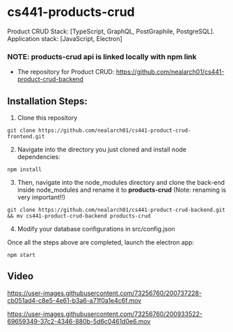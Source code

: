 # cs441-products-crud
Product CRUD Stack: [TypeScript, GraphQL, PostGraphile, PostgreSQL]. Application stack: [JavaScript, Electron]

### NOTE: products-crud api is linked locally with npm link
- The repository for Product CRUD: https://github.com/nealarch01/cs441-product-crud-backend


## Installation Steps:
1. Clone this repository
```
git clone https://github.com/nealarch01/cs441-product-crud-frontend.git
```
2. Navigate into the directory you just cloned and install node dependencies:
```
npm install
```

3. Then, navigate into the node_modules directory and clone the back-end inside node_modules and rename it to <b>products-crud</b> (Note: renaming is very important!!)
```
git clone https://github.com/nealarch01/cs441-product-crud-backend.git && mv cs441-product-crud-backend products-crud
```

4. Modify your database configurations in src/config.json

Once all the steps above are completed, launch the electron app:
```
npm start
```




## Video

https://user-images.githubusercontent.com/73256760/200737228-cb051ad4-c8e5-4e61-b3a6-a71f0a1e4c6f.mov



https://user-images.githubusercontent.com/73256760/200933522-69659349-37c2-4346-880b-5d6c0461d0e6.mov

